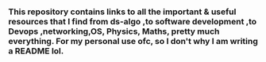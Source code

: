 ### This repository contains links to all the important & useful resources that I find from ds-algo ,to software development ,to Devops ,networking,OS, Physics, Maths, pretty much everything. For my personal use ofc, so I don't why I am writing a README lol. 